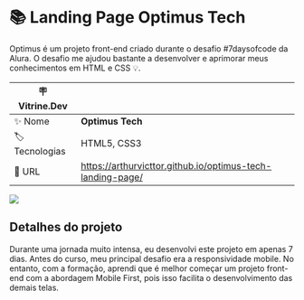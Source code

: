 # 📚 Landing Page Optimus Tech
Optimus é um projeto front-end criado durante o desafio #7daysofcode da Alura. O desafio me ajudou bastante a desenvolver e aprimorar meus conhecimentos em HTML e CSS 💡.


| :placard: Vitrine.Dev |     |
| -------------  | --- |
| :sparkles: Nome        | **Optimus Tech**
| :label: Tecnologias | HTML5, CSS3
| :rocket: URL         | https://arthurvicttor.github.io/optimus-tech-landing-page/

<!-- Inserir imagem com a #vitrinedev ao final do link -->
![](./assets/img/readme/design-desktop.png#vitrinedev)

## Detalhes do projeto
Durante uma jornada muito intensa, eu desenvolvi este projeto em apenas 7 dias. Antes do curso, meu principal desafio era a responsividade mobile. No entanto, com a formação, aprendi que é melhor começar um projeto front-end com a abordagem Mobile First, pois isso facilita o desenvolvimento das demais telas.
